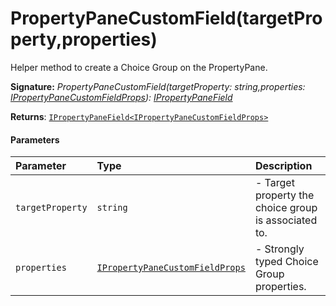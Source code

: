 # PropertyPaneCustomField(targetProperty,properties)

Helper method to create a Choice Group on the PropertyPane.

**Signature:** _PropertyPaneCustomField(targetProperty: string,properties: [IPropertyPaneCustomFieldProps](../sp-client-preview/ipropertypanecustomfieldprops.md)): [IPropertyPaneField](../sp-client-preview/ipropertypanefield.md)<IPropertyPaneCustomFieldProps>_

**Returns**: [`IPropertyPaneField<IPropertyPaneCustomFieldProps>`](../sp-client-preview/ipropertypanefield.md)



#### Parameters


| Parameter	   | Type    | Description |
|:-------------|:---------------|:------------|
| `targetProperty`    | `string` | - Target property the choice group is associated to. |
| `properties`    | [`IPropertyPaneCustomFieldProps`](../sp-client-preview/ipropertypanecustomfieldprops.md) | - Strongly typed Choice Group properties. |

